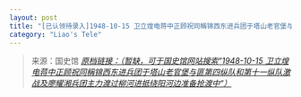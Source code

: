 ```yaml
---
layout: post
title: "[已认领待录入]1948-10-15 卫立煌电蒋中正顾祝同稱锦西东进兵团于塔山老官堡与匪第四纵队和第十一纵队激战及廖耀湘兵团主力渡过柳河进抵绕阳河边准备抢渡中"
category: "Liao's Tele"
---
```



> 来源：国史馆 [*原档链接：（暂缺，可于国史馆网站搜索“1948-10-15 卫立煌电蒋中正顾祝同稱锦西东进兵团于塔山老官堡与匪第四纵队和第十一纵队激战及廖耀湘兵团主力渡过柳河进抵绕阳河边准备抢渡中“）*]()

